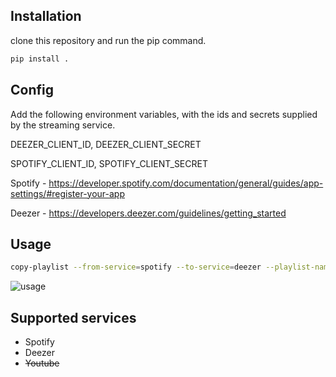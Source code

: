 
## Installation

clone this repository and run the pip command.

```bash
pip install .
```

## Config

Add the following environment variables, with the ids and secrets supplied by the streaming service.

DEEZER_CLIENT_ID, DEEZER_CLIENT_SECRET

SPOTIFY_CLIENT_ID, SPOTIFY_CLIENT_SECRET


Spotify - https://developer.spotify.com/documentation/general/guides/app-settings/#register-your-app

Deezer - https://developers.deezer.com/guidelines/getting_started

## Usage

```bash
copy-playlist --from-service=spotify --to-service=deezer --playlist-name=xyz
```
![usage](https://github.com/lohxx/migrator/blob/master/versao_final.gif)


## Supported services
- Spotify
- Deezer
- ~~Youtube~~
